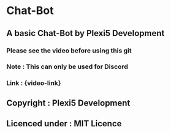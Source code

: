# Chat-Bot
## A basic Chat-Bot by Plexi5 Development
### Please see the video before using this git
### Note : This can only be used for Discord
### Link : {video-link}
## Copyright : Plexi5 Development
## Licenced under : MIT Licence
